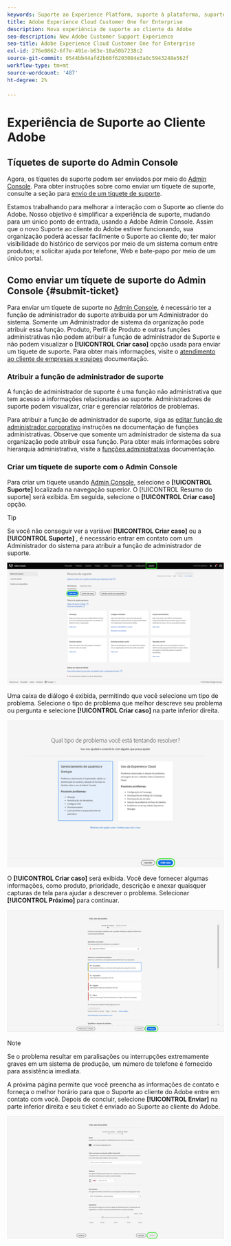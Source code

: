```yaml
---
keywords: Suporte ao Experience Platform, suporte à plataforma, suporte a serviços inteligentes; Suporte a assistência ao cliente; Apoio à atribuição de ajudas; suporte a rtcdp; enviar tíquete de suporte, suporte ao cliente
title: Adobe Experience Cloud Customer One for Enterprise
description: Nova experiência de suporte ao cliente da Adobe
seo-description: New Adobe Customer Support Experience
seo-title: Adobe Experience Cloud Customer One for Enterprise
exl-id: 276e0862-6f7e-491e-b63e-10a50b7238c2
source-git-commit: 0544bb44afd2b60f6203084e3a0c5943248e562f
workflow-type: tm+mt
source-wordcount: '487'
ht-degree: 2%

---
```


# Experiência de Suporte ao Cliente Adobe

## Tíquetes de suporte do Admin Console

Agora, os tíquetes de suporte podem ser enviados por meio do [Admin Console](https://adminconsole.adobe.com/). Para obter instruções sobre como enviar um tíquete de suporte, consulte a seção para [envio de um tíquete de suporte](#submit-ticket).

Estamos trabalhando para melhorar a interação com o Suporte ao cliente do Adobe. Nosso objetivo é simplificar a experiência de suporte, mudando para um único ponto de entrada, usando a Adobe Admin Console. Assim que o novo Suporte ao cliente do Adobe estiver funcionando, sua organização poderá acessar facilmente o Suporte ao cliente do; ter maior visibilidade do histórico de serviços por meio de um sistema comum entre produtos; e solicitar ajuda por telefone, Web e bate-papo por meio de um único portal.

## Como enviar um tíquete de suporte do Admin Console {#submit-ticket}

Para enviar um tíquete de suporte no [Admin Console](https://adminconsole.adobe.com/), é necessário ter a função de administrador de suporte atribuída por um Administrador do sistema. Somente um Administrador de sistema da organização pode atribuir essa função. Produto, Perfil de Produto e outras funções administrativas não podem atribuir a função de administrador de Suporte e não podem visualizar o **[!UICONTROL Criar caso]** opção usada para enviar um tíquete de suporte. Para obter mais informações, visite o [atendimento ao cliente de empresas e equipes](customer-care.md) documentação.

### Atribuir a função de administrador de suporte

A função de administrador de suporte é uma função não administrativa que tem acesso a informações relacionadas ao suporte. Administradores de suporte podem visualizar, criar e gerenciar relatórios de problemas.

Para atribuir a função de administrador de suporte, siga as [editar função de administrador corporativo](admin-roles.md#add-enterprise-role) instruções na documentação de funções administrativas. Observe que somente um administrador de sistema da sua organização pode atribuir essa função. Para obter mais informações sobre hierarquia administrativa, visite a [funções administrativas](admin-roles.md) documentação.

### Criar um tíquete de suporte com o Admin Console

Para criar um tíquete usando [Admin Console](https://adminconsole.adobe.com/), selecione o **[!UICONTROL Suporte]** localizada na navegação superior. O [!UICONTROL Resumo do suporte] será exibida. Em seguida, selecione o **[!UICONTROL Criar caso]** opção.

>[!TIP]
>
> Se você não conseguir ver a variável **[!UICONTROL Criar caso]** ou a **[!UICONTROL Suporte]** , é necessário entrar em contato com um Administrador do sistema para atribuir a função de administrador de suporte.

![Guia Suporte ao Admin Console](./assets/Support.png)

Uma caixa de diálogo é exibida, permitindo que você selecione um tipo de problema. Selecione o tipo de problema que melhor descreve seu problema ou pergunta e selecione **[!UICONTROL Criar caso]** na parte inferior direita.

![Selecionar problema](./assets/select-case-type.png)

O **[!UICONTROL Criar caso]** será exibida. Você deve fornecer algumas informações, como produto, prioridade, descrição e anexar quaisquer capturas de tela para ajudar a descrever o problema. Selecionar **[!UICONTROL Próximo]** para continuar.

![criar caso](./assets/create_case.png)

>[!NOTE]
>
> Se o problema resultar em paralisações ou interrupções extremamente graves em um sistema de produção, um número de telefone é fornecido para assistência imediata.

A próxima página permite que você preencha as informações de contato e forneça o melhor horário para que o Suporte ao cliente do Adobe entre em contato com você. Depois de concluir, selecione **[!UICONTROL Enviar]** na parte inferior direita e seu ticket é enviado ao Suporte ao cliente do Adobe.

![Enviar tíquete](./assets/submit_case.png)

<!--

## What About the Legacy Systems?

New Tickets/Cases will no longer be able to be submitted in legacy systems as of May 11th.  The [Admin Console](https://adminconsole.adobe.com/) will be used to submit new tickets/cases.

### Existing Tickets/Cases

* Between May 11th and May 20th the legacy systems will remain available to work existing tickets/cases to completion.
* Beginning May 20th the support team will migrate remaining open cases from the legacy systems to the new support experience.  You will receive an email notification regarding how to contact support to continue to work these cases.
-->
